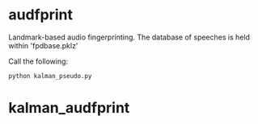 audfprint
=========

Landmark-based audio fingerprinting.
The database of speeches is held within 'fpdbase.pklz'

Call the following:
```
python kalman_pseudo.py
```

# kalman_audfprint
